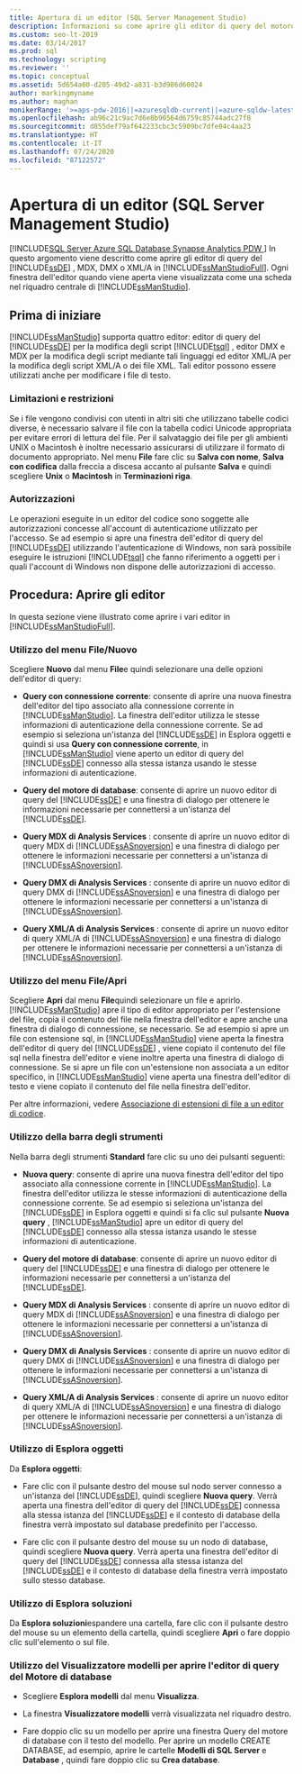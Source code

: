 ```yaml
---
title: Apertura di un editor (SQL Server Management Studio)
description: Informazioni su come aprire gli editor di query del motore di database, MDX, DMX e XML/A in SQL Server Management Studio.
ms.custom: seo-lt-2019
ms.date: 03/14/2017
ms.prod: sql
ms.technology: scripting
ms.reviewer: ''
ms.topic: conceptual
ms.assetid: 5d654a60-d205-49d2-a831-b3d986d60024
author: markingmyname
ms.author: maghan
monikerRange: '>=aps-pdw-2016||=azuresqldb-current||=azure-sqldw-latest||>=sql-server-2016||=sqlallproducts-allversions||>=sql-server-linux-2017||=azuresqldb-mi-current'
ms.openlocfilehash: ab96c21c9ac7d6e8b90564d6759c85744adc27f8
ms.sourcegitcommit: d855def79af642233cbc3c5909bc7dfe04c4aa23
ms.translationtype: HT
ms.contentlocale: it-IT
ms.lasthandoff: 07/24/2020
ms.locfileid: "87122572"
---
```

# <a name="open-an-editor-sql-server-management-studio"></a>Apertura di un editor (SQL Server Management Studio)
[!INCLUDE[SQL Server Azure SQL Database Synapse Analytics PDW ](../../includes/applies-to-version/sql-asdb-asdbmi-asa-pdw.md)]
  In questo argomento viene descritto come aprire gli editor di query del [!INCLUDE[ssDE](../../includes/ssde-md.md)] , MDX, DMX o XML/A in [!INCLUDE[ssManStudioFull](../../includes/ssmanstudiofull-md.md)]. Ogni finestra dell'editor quando viene aperta viene visualizzata come una scheda nel riquadro centrale di [!INCLUDE[ssManStudio](../../includes/ssmanstudio-md.md)].  
  
## <a name="before-you-begin"></a>Prima di iniziare  
 [!INCLUDE[ssManStudio](../../includes/ssmanstudio-md.md)] supporta quattro editor: editor di query del [!INCLUDE[ssDE](../../includes/ssde-md.md)] per la modifica degli script [!INCLUDE[tsql](../../includes/tsql-md.md)] , editor DMX e MDX per la modifica degli script mediante tali linguaggi ed editor XML/A per la modifica degli script XML/A o dei file XML. Tali editor possono essere utilizzati anche per modificare i file di testo.  
  
### <a name="limitations-and-restrictions"></a>Limitazioni e restrizioni  
 Se i file vengono condivisi con utenti in altri siti che utilizzano tabelle codici diverse, è necessario salvare il file con la tabella codici Unicode appropriata per evitare errori di lettura del file. Per il salvataggio dei file per gli ambienti UNIX o Macintosh è inoltre necessario assicurarsi di utilizzare il formato di documento appropriato. Nel menu **File** fare clic su **Salva con nome**, **Salva con codifica** dalla freccia a discesa accanto al pulsante **Salva** e quindi scegliere **Unix** o **Macintosh** in **Terminazioni riga**.  
  
### <a name="permissions"></a>Autorizzazioni  
 Le operazioni eseguite in un editor del codice sono soggette alle autorizzazioni concesse all'account di autenticazione utilizzato per l'accesso. Se ad esempio si apre una finestra dell'editor di query del [!INCLUDE[ssDE](../../includes/ssde-md.md)] utilizzando l'autenticazione di Windows, non sarà possibile eseguire le istruzioni [!INCLUDE[tsql](../../includes/tsql-md.md)] che fanno riferimento a oggetti per i quali l'account di Windows non dispone delle autorizzazioni di accesso.  
  
## <a name="how-to-open-editors"></a>Procedura: Aprire gli editor  
 In questa sezione viene illustrato come aprire i vari editor in [!INCLUDE[ssManStudioFull](../../includes/ssmanstudiofull-md.md)].  
  
### <a name="using-the-filenew-menu"></a>Utilizzo del menu File/Nuovo  
 Scegliere **Nuovo** dal menu **File**e quindi selezionare una delle opzioni dell'editor di query:  
  
-   **Query con connessione corrente**: consente di aprire una nuova finestra dell'editor del tipo associato alla connessione corrente in [!INCLUDE[ssManStudio](../../includes/ssmanstudio-md.md)]. La finestra dell'editor utilizza le stesse informazioni di autenticazione della connessione corrente. Se ad esempio si seleziona un'istanza del [!INCLUDE[ssDE](../../includes/ssde-md.md)] in Esplora oggetti e quindi si usa **Query con connessione corrente**, in [!INCLUDE[ssManStudio](../../includes/ssmanstudio-md.md)] viene aperto un editor di query del [!INCLUDE[ssDE](../../includes/ssde-md.md)] connesso alla stessa istanza usando le stesse informazioni di autenticazione.  
  
-   **Query del motore di database**: consente di aprire un nuovo editor di query del [!INCLUDE[ssDE](../../includes/ssde-md.md)] e una finestra di dialogo per ottenere le informazioni necessarie per connettersi a un'istanza del [!INCLUDE[ssDE](../../includes/ssde-md.md)].  
  
-   **Query MDX di Analysis Services** : consente di aprire un nuovo editor di query MDX di [!INCLUDE[ssASnoversion](../../includes/ssasnoversion-md.md)] e una finestra di dialogo per ottenere le informazioni necessarie per connettersi a un'istanza di [!INCLUDE[ssASnoversion](../../includes/ssasnoversion-md.md)].  
  
-   **Query DMX di Analysis Services** : consente di aprire un nuovo editor di query DMX di [!INCLUDE[ssASnoversion](../../includes/ssasnoversion-md.md)] e una finestra di dialogo per ottenere le informazioni necessarie per connettersi a un'istanza di [!INCLUDE[ssASnoversion](../../includes/ssasnoversion-md.md)].  
  
-   **Query XML/A di Analysis Services** : consente di aprire un nuovo editor di query XML/A di [!INCLUDE[ssASnoversion](../../includes/ssasnoversion-md.md)] e una finestra di dialogo per ottenere le informazioni necessarie per connettersi a un'istanza di [!INCLUDE[ssASnoversion](../../includes/ssasnoversion-md.md)].  
  
### <a name="using-the-fileopen-menu"></a>Utilizzo del menu File/Apri  
 Scegliere **Apri** dal menu **File**quindi selezionare un file e aprirlo. [!INCLUDE[ssManStudio](../../includes/ssmanstudio-md.md)] apre il tipo di editor appropriato per l'estensione del file, copia il contenuto del file nella finestra dell'editor e apre anche una finestra di dialogo di connessione, se necessario. Se ad esempio si apre un file con estensione sql, in [!INCLUDE[ssManStudio](../../includes/ssmanstudio-md.md)] viene aperta la finestra dell'editor di query del [!INCLUDE[ssDE](../../includes/ssde-md.md)] , viene copiato il contenuto del file sql nella finestra dell'editor e viene inoltre aperta una finestra di dialogo di connessione. Se si apre un file con un'estensione non associata a un editor specifico, in [!INCLUDE[ssManStudio](../../includes/ssmanstudio-md.md)] viene aperta una finestra dell'editor di testo e viene copiato il contenuto del file nella finestra dell'editor.  
  
 Per altre informazioni, vedere [Associazione di estensioni di file a un editor di codice](../../relational-databases/scripting/associate-file-extensions-to-a-code-editor.md).  
  
### <a name="using-the-toolbar"></a>Utilizzo della barra degli strumenti  
 Nella barra degli strumenti **Standard** fare clic su uno dei pulsanti seguenti:  
  
-   **Nuova query**: consente di aprire una nuova finestra dell'editor del tipo associato alla connessione corrente in [!INCLUDE[ssManStudio](../../includes/ssmanstudio-md.md)]. La finestra dell'editor utilizza le stesse informazioni di autenticazione della connessione corrente. Se ad esempio si seleziona un'istanza del [!INCLUDE[ssDE](../../includes/ssde-md.md)] in Esplora oggetti e quindi si fa clic sul pulsante **Nuova query** , [!INCLUDE[ssManStudio](../../includes/ssmanstudio-md.md)] apre un editor di query del [!INCLUDE[ssDE](../../includes/ssde-md.md)] connesso alla stessa istanza usando le stesse informazioni di autenticazione.  
  
-   **Query del motore di database**: consente di aprire un nuovo editor di query del [!INCLUDE[ssDE](../../includes/ssde-md.md)] e una finestra di dialogo per ottenere le informazioni necessarie per connettersi a un'istanza del [!INCLUDE[ssDE](../../includes/ssde-md.md)].  
  
-   **Query MDX di Analysis Services** : consente di aprire un nuovo editor di query MDX di [!INCLUDE[ssASnoversion](../../includes/ssasnoversion-md.md)] e una finestra di dialogo per ottenere le informazioni necessarie per connettersi a un'istanza di [!INCLUDE[ssASnoversion](../../includes/ssasnoversion-md.md)].  
  
-   **Query DMX di Analysis Services** : consente di aprire un nuovo editor di query DMX di [!INCLUDE[ssASnoversion](../../includes/ssasnoversion-md.md)] e una finestra di dialogo per ottenere le informazioni necessarie per connettersi a un'istanza di [!INCLUDE[ssASnoversion](../../includes/ssasnoversion-md.md)].  
  
-   **Query XML/A di Analysis Services** : consente di aprire un nuovo editor di query XML/A di [!INCLUDE[ssASnoversion](../../includes/ssasnoversion-md.md)] e una finestra di dialogo per ottenere le informazioni necessarie per connettersi a un'istanza di [!INCLUDE[ssASnoversion](../../includes/ssasnoversion-md.md)].  
  
### <a name="using-object-explorer"></a>Utilizzo di Esplora oggetti  
 Da **Esplora oggetti**:  
  
-   Fare clic con il pulsante destro del mouse sul nodo server connesso a un'istanza del [!INCLUDE[ssDE](../../includes/ssde-md.md)], quindi scegliere **Nuova query**. Verrà aperta una finestra dell'editor di query del [!INCLUDE[ssDE](../../includes/ssde-md.md)] connessa alla stessa istanza del [!INCLUDE[ssDE](../../includes/ssde-md.md)] e il contesto di database della finestra verrà impostato sul database predefinito per l'accesso.  
  
-   Fare clic con il pulsante destro del mouse su un nodo di database, quindi scegliere **Nuova query**. Verrà aperta una finestra dell'editor di query del [!INCLUDE[ssDE](../../includes/ssde-md.md)] connessa alla stessa istanza del [!INCLUDE[ssDE](../../includes/ssde-md.md)] e il contesto di database della finestra verrà impostato sullo stesso database.  
  
### <a name="using-solution-explorer"></a>Utilizzo di Esplora soluzioni  
 Da **Esplora soluzioni**espandere una cartella, fare clic con il pulsante destro del mouse su un elemento della cartella, quindi scegliere **Apri** o fare doppio clic sull'elemento o sul file.  
  
### <a name="using-template-browser-to-open-the-database-engine-query-editor"></a>Utilizzo del Visualizzatore modelli per aprire l'editor di query del Motore di database  
  
-   Scegliere **Esplora modelli** dal menu **Visualizza**.  
  
-   La finestra **Visualizzatore modelli** verrà visualizzata nel riquadro destro.  
  
-   Fare doppio clic su un modello per aprire una finestra Query del motore di database con il testo del modello. Per aprire un modello CREATE DATABASE, ad esempio, aprire le cartelle **Modelli di SQL Server** e **Database** , quindi fare doppio clic su **Crea database**.  
  
  
